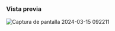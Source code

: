 ### Vista previa
![Captura de pantalla 2024-03-15 092211](https://github.com/arieladasme/evaluacion_python/assets/8727808/e83eb0cb-74c6-4af7-aea1-c57db0ec78cd)
